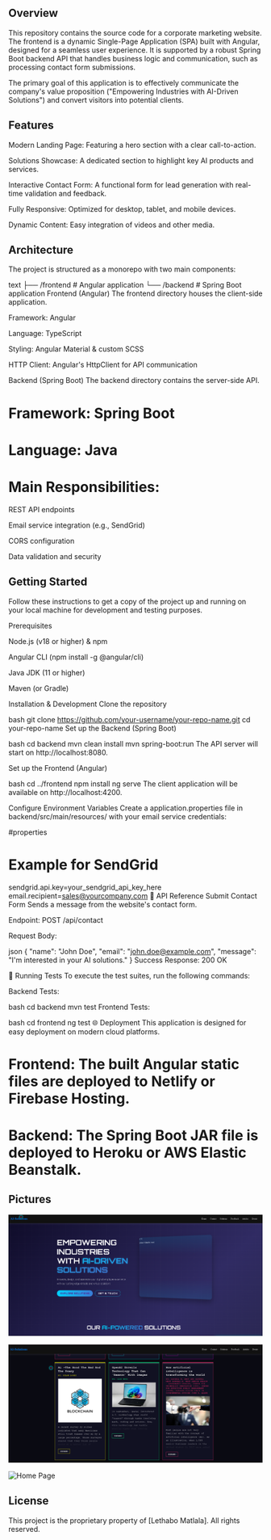 ## Overview

This repository contains the source code for a corporate marketing website. The frontend is a dynamic Single-Page Application (SPA) built with Angular, designed for a seamless user experience. It is supported by a robust Spring Boot backend API that handles business logic and communication, such as processing contact form submissions.

The primary goal of this application is to effectively communicate the company's value proposition ("Empowering Industries with AI-Driven Solutions") and convert visitors into potential clients.

## Features

Modern Landing Page: Featuring a hero section with a clear call-to-action.

Solutions Showcase: A dedicated section to highlight key AI products and services.

Interactive Contact Form: A functional form for lead generation with real-time validation and feedback.

Fully Responsive: Optimized for desktop, tablet, and mobile devices.

Dynamic Content: Easy integration of videos and other media.

## Architecture

The project is structured as a monorepo with two main components:

text
├── /frontend          # Angular application
└── /backend           # Spring Boot application
Frontend (Angular)
The frontend directory houses the client-side application.

Framework: Angular

Language: TypeScript

Styling: Angular Material & custom SCSS

HTTP Client: Angular's HttpClient for API communication

Backend (Spring Boot)
The backend directory contains the server-side API.

# Framework: Spring Boot

# Language: Java

# Main Responsibilities:

REST API endpoints

Email service integration (e.g., SendGrid)

CORS configuration

Data validation and security

## Getting Started


Follow these instructions to get a copy of the project up and running on your local machine for development and testing purposes.

Prerequisites


Node.js (v18 or higher) & npm

Angular CLI (npm install -g @angular/cli)

Java JDK (11 or higher)

Maven (or Gradle)

Installation & Development
Clone the repository

bash
git clone https://github.com/your-username/your-repo-name.git
cd your-repo-name
Set up the Backend (Spring Boot)

bash
cd backend
mvn clean install
mvn spring-boot:run
The API server will start on http://localhost:8080.

Set up the Frontend (Angular)

bash
cd ../frontend
npm install
ng serve
The client application will be available on http://localhost:4200.

Configure Environment Variables
Create a application.properties file in backend/src/main/resources/ with your email service credentials:

#properties

# Example for SendGrid
sendgrid.api.key=your_sendgrid_api_key_here
email.recipient=sales@yourcompany.com
📡 API Reference
Submit Contact Form
Sends a message from the website's contact form.

Endpoint: POST /api/contact

Request Body:

json
{
  "name": "John Doe",
  "email": "john.doe@example.com",
  "message": "I'm interested in your AI solutions."
}
Success Response: 200 OK

🧪 Running Tests
To execute the test suites, run the following commands:

Backend Tests:

bash
cd backend
mvn test
Frontend Tests:

bash
cd frontend
ng test
🌐 Deployment
This application is designed for easy deployment on modern cloud platforms.

# Frontend: The built Angular static files are deployed to Netlify or Firebase Hosting.

# Backend: The Spring Boot JAR file is deployed to Heroku or AWS Elastic Beanstalk.

## Pictures 
![Home Page ](home.PNG)

![Home Page ](sol.PNG)


![Home Page ](systemssol.PNG)



## License
This project is the proprietary property of [Lethabo Matlala]. All rights reserved.

